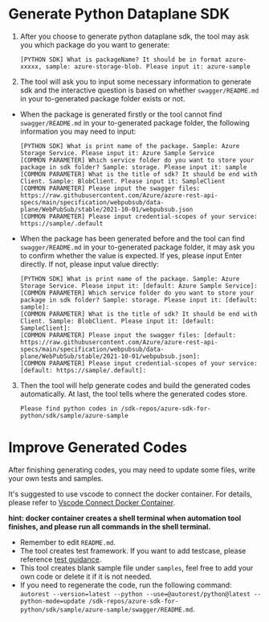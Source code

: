 # Generate Python Dataplane SDK

1. After you choose to generate python dataplane sdk, the tool may ask you which package do you want to generate:
    ```shell
    [PYTHON SDK] What is packageName? It should be in format azure-xxxxx, sample: azure-storage-blob. Please input it: azure-sample
    ```

2. The tool will ask you to input some necessary information to generate sdk and the interactive question is based on whether `swagger/README.md` in your to-generated package folder exists or not.

- When the package is generated firstly or the tool cannot find `swagger/README.md` in your to-generated package folder, the following information you may need to input:
  ```shell
  [PYTHON SDK] What is print name of the package. Sample: Azure Storage Service. Please input it: Azure Sample Service
  [COMMON PARAMETER] Which service folder do you want to store your package in sdk folder? Sample: storage. Please input it: sample
  [COMMON PARAMETER] What is the title of sdk? It should be end with Client. Sample: BlobClient. Please input it: SampleClient
  [COMMON PARAMETER] Please input the swagger files: https://raw.githubusercontent.com/Azure/azure-rest-api-specs/main/specification/webpubsub/data-plane/WebPubSub/stable/2021-10-01/webpubsub.json
  [COMMON PARAMETER] Please input credential-scopes of your service: https://sample/.default
  ```

- When the package has been generated before and the tool can find `swagger/README.md` in your to-generated package folder, it may ask you to confirm whether the value is expected. If yes, please input Enter directly. If not, please input value directly:
  ```shell
  [PYTHON SDK] What is print name of the package. Sample: Azure Storage Service. Please input it: [default: Azure Sample Service]:
  [COMMON PARAMETER] Which service folder do you want to store your package in sdk folder? Sample: storage. Please input it: [default: sample]:
  [COMMON PARAMETER] What is the title of sdk? It should be end with Client. Sample: BlobClient. Please input it: [default: SampleClient]:
  [COMMON PARAMETER] Please input the swagger files: [default: https://raw.githubusercontent.com/Azure/azure-rest-api-specs/main/specification/webpubsub/data-plane/WebPubSub/stable/2021-10-01/webpubsub.json]:
  [COMMON PARAMETER] Please input credential-scopes of your service: [default: https://sample/.default]:
  ```

3. Then the tool will help generate codes and build the generated codes automatically. At last, the tool tells where the generated codes store.
    ```shell
    Please find python codes in /sdk-repos/azure-sdk-for-python/sdk/sample/azure-sample
    ```
   
# Improve Generated Codes

After finishing generating codes, you may need to update some files, write your own tests and samples.

It's suggested to use vscode to connect the docker container. For details, please refer to [Vscode Connect Docker Container](./vscode-connect-docker-container.md).

**hint: docker container creates a shell terminal when automation tool finishes, and please run all commands in the shell terminal.**

- Remember to edit `README.md`.
- The tool creates test framework. If you want to add testcase, please reference [test guidance](https://github.com/Azure/azure-sdk-for-python/blob/main/doc/dev/tests.md).
- This tool creates blank sample file under `samples`, feel free to add your own code or delete it if it is not needed.
- If you need to regenerate the code, run the following command: `autorest --version=latest --python --use=@autorest/python@latest --python-mode=update /sdk-repos/azure-sdk-for-python/sdk/sample/azure-sample/swagger/README.md`.
